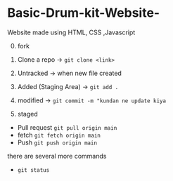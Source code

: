 # Basic-Drum-kit-Website-
Website made using HTML, CSS ,Javascript

0. fork 
1. Clone a repo -> `git clone <link>`
   
1. Untracked -> when new file created
2. Added (Staging Area) -> `git add .`
3. modified -> `git commit -m "kundan ne update kiya`
4. staged 
   

- Pull request
 `git pull origin main`
- fetch 
  `git fetch origin main`
- Push 
   `git push origin main`


there are several more commands
- `git status`